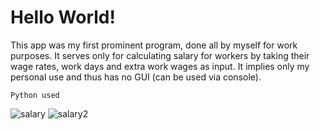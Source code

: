 # Hello World!

This app was my first prominent program, done all by myself for work purposes.
It serves only for calculating salary for workers by taking their wage rates, work days and extra work wages
as input. It implies only my personal use and thus has no GUI (can be used via console).

```Python used```
  
![salary](https://user-images.githubusercontent.com/75010755/113415742-88a21d00-93c8-11eb-8124-9ba6e3b743b2.JPG)
![salary2](https://user-images.githubusercontent.com/75010755/113415745-8b047700-93c8-11eb-8899-1c41ea8e3499.JPG)
